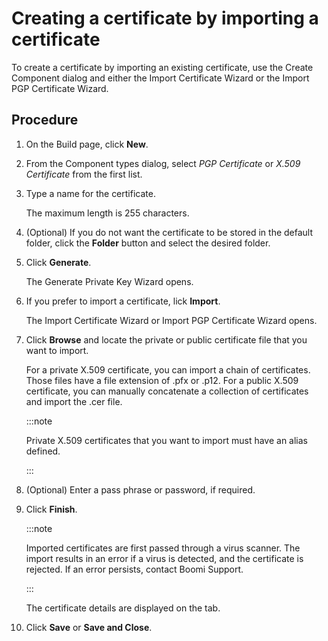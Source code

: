 # Creating a certificate by importing a certificate

<head>
  <meta name="guidename" content="Integration"/>
  <meta name="context" content="GUID-35e456ab-3bf1-449d-b63c-8a5b3764bb38"/>
</head>

To create a certificate by importing an existing certificate, use the Create Component dialog and either the Import Certificate Wizard or the Import PGP Certificate Wizard.

## Procedure

1. On the Build page, click **New**.

2. From the Component types dialog, select *PGP Certificate* or *X.509 Certificate* from the first list.

3. Type a name for the certificate.

    The maximum length is 255 characters.

4. (Optional) If you do not want the certificate to be stored in the default folder, click the **Folder** button and select the desired folder.

5. Click **Generate**.

    The Generate Private Key Wizard opens.

6. If you prefer to import a certificate, lick **Import**.

    The Import Certificate Wizard or Import PGP Certificate Wizard opens.

7. Click **Browse** and locate the private or public certificate file that you want to import.

    For a private X.509 certificate, you can import a chain of certificates. Those files have a file extension of .pfx or .p12. For a public X.509 certificate, you can manually concatenate a collection of certificates and import the .cer file.

    :::note
    
    Private X.509 certificates that you want to import must have an alias defined.

    :::

8. (Optional) Enter a pass phrase or password, if required.

9. Click **Finish**.

    :::note

    Imported certificates are first passed through a virus scanner. The import results in an error if a virus is detected, and the certificate is rejected. If an error persists, contact Boomi Support.

    :::

    The certificate details are displayed on the tab.

10. Click **Save** or **Save and Close**.